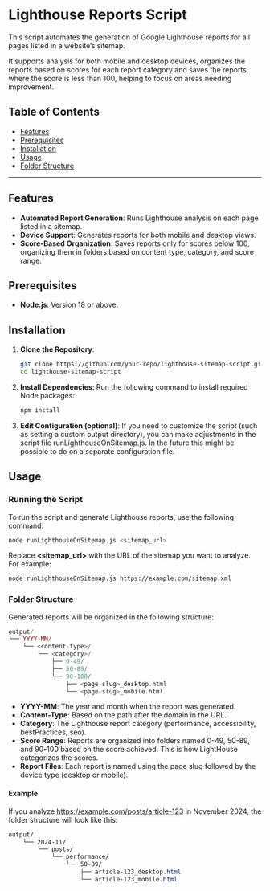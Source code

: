 # Lighthouse Reports Script

This script automates the generation of Google Lighthouse reports for all pages listed in a website’s sitemap.

It supports analysis for both mobile and desktop devices, organizes the reports based on scores for each report category 
and saves the reports where the score is less than 100, helping to focus on areas needing improvement.

## Table of Contents
- [Features](#features)
- [Prerequisites](#prerequisites)
- [Installation](#installation)
- [Usage](#usage)
- [Folder Structure](#folder-structure)

---

## Features

- **Automated Report Generation**: Runs Lighthouse analysis on each page listed in a sitemap.
- **Device Support**: Generates reports for both mobile and desktop views.
- **Score-Based Organization**: Saves reports only for scores below 100, organizing them in folders based on content 
type, category, and score range.

## Prerequisites

- **Node.js**: Version 18 or above.

## Installation

1. **Clone the Repository**:
   ```bash
   git clone https://github.com/your-repo/lighthouse-sitemap-script.git
   cd lighthouse-sitemap-script
   ```
2. **Install Dependencies**: Run the following command to install required Node packages:
    ```bash
    npm install
    ```
3. **Edit Configuration (optional)**:
   If you need to customize the script (such as setting a custom output directory), you can make adjustments in the 
script file runLighthouseOnSitemap.js. In the future this might be possible to do on a separate configuration file.

## Usage

### Running the Script
To run the script and generate Lighthouse reports, use the following command:

```bash
node runLighthouseOnSitemap.js <sitemap_url>
```
Replace **<sitemap_url>** with the URL of the sitemap you want to analyze. For example:

```bash
node runLighthouseOnSitemap.js https://example.com/sitemap.xml
```

### Folder Structure
Generated reports will be organized in the following structure:

```php
output/
└── YYYY-MM/
    └── <content-type>/
        └── <category>/
            ├── 0-49/
            ├── 50-89/
            └── 90-100/
                ├── <page-slug>_desktop.html
                └── <page-slug>_mobile.html
```

- **YYYY-MM**: The year and month when the report was generated.
- **Content-Type**: Based on the path after the domain in the URL.
- **Category**: The Lighthouse report category (performance, accessibility, bestPractices, seo).
- **Score Range**: Reports are organized into folders named 0-49, 50-89, and 90-100 based on the score achieved. This is
how LightHouse categorizes the scores.
- **Report Files**: Each report is named using the page slug followed by the device type (desktop or mobile).

#### Example
If you analyze https://example.com/posts/article-123 in November 2024, the folder structure will look like this:

```css
output/
    └── 2024-11/
        └── posts/
            └── performance/
                └── 50-89/
                    ├── article-123_desktop.html
                    └── article-123_mobile.html
```

